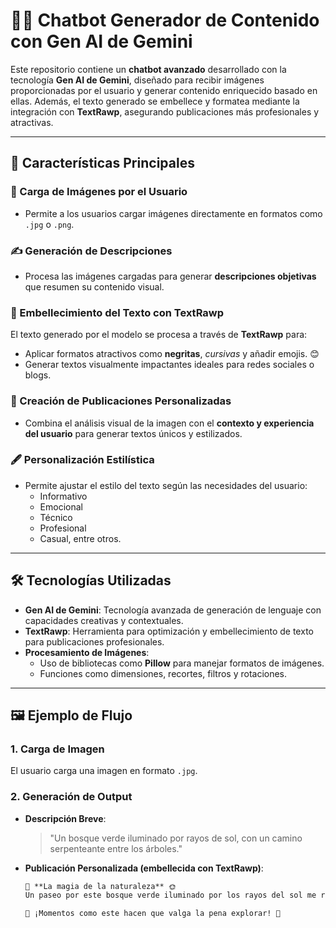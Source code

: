 # 🌟🤖 Chatbot Generador de Contenido con Gen AI de Gemini

Este repositorio contiene un **chatbot avanzado** desarrollado con la tecnología **Gen AI de Gemini**, diseñado para recibir imágenes proporcionadas por el usuario y generar contenido enriquecido basado en ellas. Además, el texto generado se embellece y formatea mediante la integración con **TextRawp**, asegurando publicaciones más profesionales y atractivas.

---

## 🚀 Características Principales

### 📸 Carga de Imágenes por el Usuario
- Permite a los usuarios cargar imágenes directamente en formatos como `.jpg` o `.png`.

### ✍️ Generación de Descripciones
- Procesa las imágenes cargadas para generar **descripciones objetivas** que resumen su contenido visual.

### 🎨 Embellecimiento del Texto con TextRawp
El texto generado por el modelo se procesa a través de **TextRawp** para:
- Aplicar formatos atractivos como **negritas**, *cursivas* y añadir emojis. 😊
- Generar textos visualmente impactantes ideales para redes sociales o blogs.

### 📝 Creación de Publicaciones Personalizadas
- Combina el análisis visual de la imagen con el **contexto y experiencia del usuario** para generar textos únicos y estilizados.

### 🖋️ Personalización Estilística
- Permite ajustar el estilo del texto según las necesidades del usuario:
  - Informativo
  - Emocional
  - Técnico
  - Profesional
  - Casual, entre otros.

---

## 🛠️ Tecnologías Utilizadas

- **Gen AI de Gemini**: Tecnología avanzada de generación de lenguaje con capacidades creativas y contextuales.
- **TextRawp**: Herramienta para optimización y embellecimiento de texto para publicaciones profesionales.
- **Procesamiento de Imágenes**: 
  - Uso de bibliotecas como **Pillow** para manejar formatos de imágenes.
  - Funciones como dimensiones, recortes, filtros y rotaciones.

---

## 🖼️ Ejemplo de Flujo

### **1. Carga de Imagen**
El usuario carga una imagen en formato `.jpg`.

### **2. Generación de Output**
- **Descripción Breve**: 
  > "Un bosque verde iluminado por rayos de sol, con un camino serpenteante entre los árboles."

- **Publicación Personalizada (embellecida con TextRawp)**:
  ```markdown
  🌿 **La magia de la naturaleza** 🌞  
  Un paseo por este bosque verde iluminado por los rayos del sol me recuerda lo maravilloso que es conectarse con lo natural. Caminando por este sendero serpenteante, el aire fresco y los sonidos del bosque me llenaron de paz.

  🌟 ¡Momentos como este hacen que valga la pena explorar! 🌳
